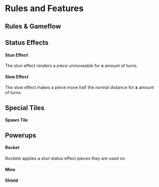 # Rules and Features

## Rules & Gameflow

## Status Effects
#### Stun Effect
The stun effect renders a piece unmoveable for __x__ amount of turns.
#### Slow Effect
The slow effect makes a piece move half the normal distance for __x__ amount of turns.

## Special Tiles
#### Spawn Tile

## Powerups
#### Rocket
Rockets applies a _stun_ status effect pieces they are used on.

#### Mine
#### Shield
